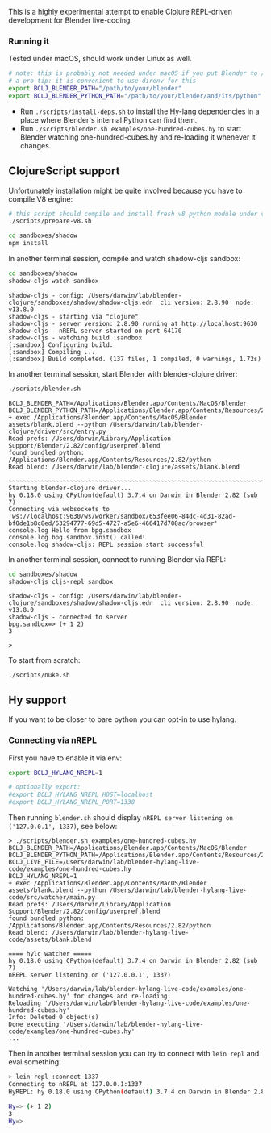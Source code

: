 This is a highly experimental attempt to enable Clojure REPL-driven development for Blender live-coding.

### Running it

Tested under macOS, should work under Linux as well.

```bash
# note: this is probably not needed under macOS if you put Blender to /Applications/Blender.app 
# a pro tip: it is convenient to use direnv for this
export BCLJ_BLENDER_PATH="/path/to/your/blender"
export BCLJ_BLENDER_PYTHON_PATH="/path/to/your/blender/and/its/python"
```

* Run `./scripts/install-deps.sh` to install the Hy-lang dependencies in a place where Blender's internal Python can find them.
* Run `./scripts/blender.sh examples/one-hundred-cubes.hy` to start Blender watching one-hundred-cubes.hy and re-loading it whenever it changes.

## ClojureScript support

Unfortunately installation might be quite involved because you have to compile V8 engine:
```bash
# this script should compile and install fresh v8 python module under venv/lib/.../site-packages
./scripts/prepare-v8.sh
```

```bash
cd sandboxes/shadow
npm install
```

In another terminal session, compile and watch shadow-cljs sandbox: 
```bash
cd sandboxes/shadow
shadow-cljs watch sandbox
```
```text
shadow-cljs - config: /Users/darwin/lab/blender-clojure/sandboxes/shadow/shadow-cljs.edn  cli version: 2.8.90  node: v13.8.0
shadow-cljs - starting via "clojure"
shadow-cljs - server version: 2.8.90 running at http://localhost:9630
shadow-cljs - nREPL server started on port 64170
shadow-cljs - watching build :sandbox
[:sandbox] Configuring build.
[:sandbox] Compiling ...
[:sandbox] Build completed. (137 files, 1 compiled, 0 warnings, 1.72s)
```

In another terminal session, start Blender with blender-clojure driver:
```bash
./scripts/blender.sh
```
```text
BCLJ_BLENDER_PATH=/Applications/Blender.app/Contents/MacOS/Blender
BCLJ_BLENDER_PYTHON_PATH=/Applications/Blender.app/Contents/Resources/2.82/python
+ exec /Applications/Blender.app/Contents/MacOS/Blender assets/blank.blend --python /Users/darwin/lab/blender-clojure/driver/src/entry.py
Read prefs: /Users/darwin/Library/Application Support/Blender/2.82/config/userpref.blend
found bundled python: /Applications/Blender.app/Contents/Resources/2.82/python
Read blend: /Users/darwin/lab/blender-clojure/assets/blank.blend

~~~~~~~~~~~~~~~~~~~~~~~~~~~~~~~~~~~~~~~~~~~~~~~~~~~~~~~~~~~~~~~~~~~~~~~~~~~~~~~~~~~~~~~~~~~~~~~~~~~~~~~~~~~~~~~~
Starting blender-clojure driver...
hy 0.18.0 using CPython(default) 3.7.4 on Darwin in Blender 2.82 (sub 7)
Connecting via websockets to 'ws://localhost:9630/ws/worker/sandbox/653fee06-84dc-4d31-82ad-bf0de1b8c8ed/63294777-69d5-4727-a5e6-466417d708ac/browser'
console.log Hello from bpg.sandbox
console.log bpg.sandbox.init() called!
console.log shadow-cljs: REPL session start successful
```

In another terminal session, connect to running Blender via REPL:
```bash
cd sandboxes/shadow
shadow-cljs cljs-repl sandbox
```
```text
shadow-cljs - config: /Users/darwin/lab/blender-clojure/sandboxes/shadow/shadow-cljs.edn  cli version: 2.8.90  node: v13.8.0
shadow-cljs - connected to server
bpg.sandbox=> (+ 1 2)
3

>
```

To start from scratch:
```
./scripts/nuke.sh
```

## Hy support

If you want to be closer to bare python you can opt-in to use hylang.

### Connecting via nREPL

First you have to enable it via env: 

```bash
export BCLJ_HYLANG_NREPL=1

# optionally export:
#export BCLJ_HYLANG_NREPL_HOST=localhost
#export BCLJ_HYLANG_NREPL_PORT=1338
```

Then running `blender.sh` should display `nREPL server listening on ('127.0.0.1', 1337)`, see below:

```text
> ./scripts/blender.sh examples/one-hundred-cubes.hy
BCLJ_BLENDER_PATH=/Applications/Blender.app/Contents/MacOS/Blender
BCLJ_BLENDER_PYTHON_PATH=/Applications/Blender.app/Contents/Resources/2.82/python
BCLJ_LIVE_FILE=/Users/darwin/lab/blender-hylang-live-code/examples/one-hundred-cubes.hy
BCLJ_HYLANG_NREPL=1
+ exec /Applications/Blender.app/Contents/MacOS/Blender assets/blank.blend --python /Users/darwin/lab/blender-hylang-live-code/src/watcher/main.py
Read prefs: /Users/darwin/Library/Application Support/Blender/2.82/config/userpref.blend
found bundled python: /Applications/Blender.app/Contents/Resources/2.82/python
Read blend: /Users/darwin/lab/blender-hylang-live-code/assets/blank.blend

==== hylc watcher =====
hy 0.18.0 using CPython(default) 3.7.4 on Darwin in Blender 2.82 (sub 7)
nREPL server listening on ('127.0.0.1', 1337)

Watching '/Users/darwin/lab/blender-hylang-live-code/examples/one-hundred-cubes.hy' for changes and re-loading.
Reloading '/Users/darwin/lab/blender-hylang-live-code/examples/one-hundred-cubes.hy'
Info: Deleted 0 object(s)
Done executing '/Users/darwin/lab/blender-hylang-live-code/examples/one-hundred-cubes.hy'
...
```

Then in another terminal session you can try to connect with `lein repl` and eval something:

```bash
> lein repl :connect 1337
Connecting to nREPL at 127.0.0.1:1337
HyREPL: hy 0.18.0 using CPython(default) 3.7.4 on Darwin in Blender 2.82 (sub 7)

Hy=> (+ 1 2)
3
Hy=>
```
